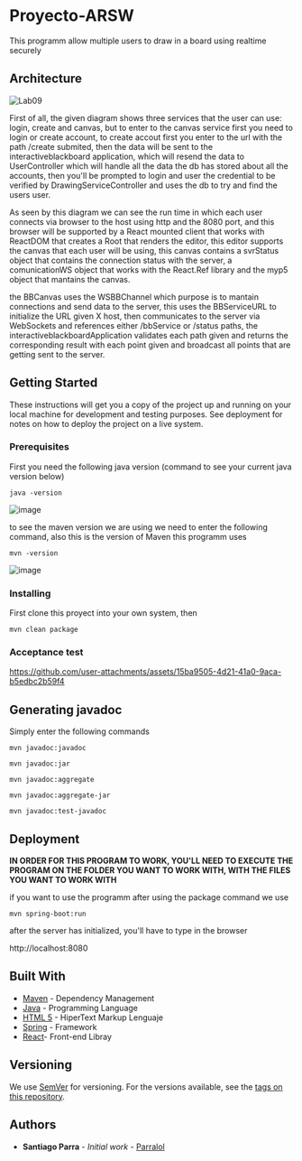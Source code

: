 # Proyecto-ARSW

This programm allow multiple users to draw in a board using realtime securely

## Architecture 

![Lab09](https://github.com/user-attachments/assets/c4c995d4-2ad3-4378-b2fa-fe2c408ca078)

First of all, the given diagram shows three services that the user can use: login, create and canvas, but to enter to the canvas service first you need to login or create account, to create accout first you enter to the url with the path /create submited, then the data will be sent to the interactiveblackboard application, which will resend the data to UserController which will handle all the data the db has stored about all the accounts, then you'll be prompted to login and user the credential to be verified by DrawingServiceController and uses the db to try and find the users user.

As seen by this diagram we can see the run time in which each user connects via browser to the host using http and the 8080 port, and this browser will be supported by a React mounted client that works with ReactDOM that creates a Root that renders the editor, this editor supports the canvas that each user will be using, this canvas contains a svrStatus object that contains the connection status with the server, a comunicationWS object that works with the React.Ref library and the myp5 object that mantains the canvas.

the BBCanvas uses the WSBBChannel which purpose is to mantain connections and send data to the server, this uses the BBServiceURL to initialize the URL given X host, then communicates to the server via WebSockets and references either /bbService or /status paths, the interactiveblackboardApplication validates each path given and returns the corresponding result with each point given and broadcast all points that are getting sent to the server.

## Getting Started

These instructions will get you a copy of the project up and running on your local machine for development and testing purposes. See deployment for notes on how to deploy the project on a live system.

### Prerequisites

First you need the following java version (command to see your current java version below)

```
java -version
```

![image](https://github.com/Parralol/Lab05ARSW/assets/110953563/87192abf-bebd-4d74-ad1e-e62a94405c43)

to see the maven version we are using we need to enter the following command, also this is the version of Maven this programm uses

```
mvn -version
```

![image](https://github.com/Parralol/Lab05ARSW/assets/110953563/8711cee6-e4ba-47ae-b46c-8984142890bb)


### Installing

First clone this proyect into your own system, then 

```
mvn clean package
```

### Acceptance test



https://github.com/user-attachments/assets/15ba9505-4d21-41a0-9aca-b5edbc2b59f4


## Generating javadoc

Simply enter the following commands

```
mvn javadoc:javadoc
```

```
mvn javadoc:jar
```

```
mvn javadoc:aggregate
```

```
mvn javadoc:aggregate-jar
```

```
mvn javadoc:test-javadoc 
```

## Deployment

**IN ORDER FOR THIS PROGRAM TO WORK, YOU'LL NEED TO EXECUTE THE PROGRAM ON THE FOLDER YOU WANT TO WORK WITH, WITH THE FILES YOU WANT TO WORK WITH**

if you want to use the programm after using the package command we use

```
mvn spring-boot:run
```

after the server has initialized, you'll have to type in the browser

http://localhost:8080


## Built With

* [Maven](https://maven.apache.org/) - Dependency Management
* [Java](https://www.oracle.com/java/technologies/) - Programming Language
* [HTML 5](https://html.spec.whatwg.org/multipage/) - HiperText Markup Lenguaje
* [Spring](https://spring.io/) - Framework
* [React](https://es.react.dev/)- Front-end Libray
  
## Versioning

We use [SemVer](http://semver.org/) for versioning. For the versions available, see the [tags on this repository](https://github.com/your/project/tags). 

## Authors

* **Santiago Parra** - *Initial work* - [Parralol](https://github.com/Parralol)
